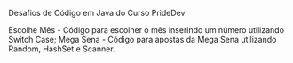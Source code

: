 Desafios de Código em Java do Curso PrideDev

Escolhe Mês - Código para escolher o mês inserindo um número utilizando Switch Case;
Mega Sena - Código para apostas da Mega Sena utilizando Random, HashSet e Scanner.
